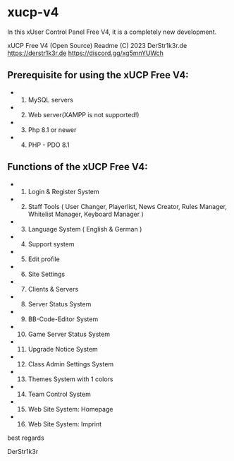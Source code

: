 # xucp-v4
In this xUser Control Panel Free V4, it is a completely new development.

xUCP Free V4 (Open Source) Readme
(C) 2023 DerStr1k3r.de
https://derstr1k3r.de
https://discord.gg/xg5mnYUWch


## Prerequisite for using the xUCP Free V4:
*  1. MySQL servers
*  2. Web server(XAMPP is not supported!)
*  3. Php 8.1 or newer
*  4. PHP - PDO 8.1

## Functions of the xUCP Free V4:
*  1. Login & Register System
*  2. Staff Tools ( User Changer, Playerlist, News Creator, Rules Manager, Whitelist Manager, Keyboard Manager )
*  3. Language System ( English & German )
*  4. Support system
*  5. Edit profile
*  6. Site Settings
*  7. Clients & Servers
*  8. Server Status System
*  9. BB-Code-Editor System
* 10. Game Server Status System
* 11. Upgrade Notice System
* 12. Class Admin Settings System
* 13. Themes System with 1 colors
* 14. Team Control System
* 15. Web Site System: Homepage
* 16. Web Site System: Imprint


best regards

DerStr1k3r